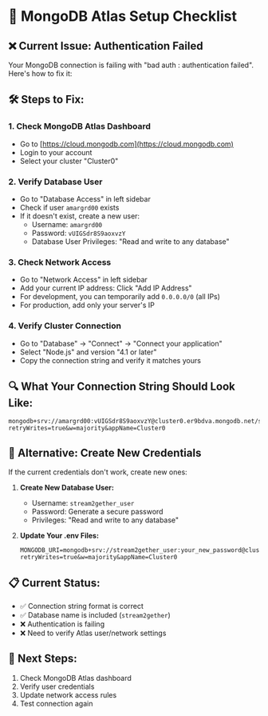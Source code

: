 # 🔧 MongoDB Atlas Setup Checklist

## ❌ Current Issue: Authentication Failed

Your MongoDB connection is failing with "bad auth : authentication failed". Here's how to fix it:

## 🛠️ Steps to Fix:

### 1. **Check MongoDB Atlas Dashboard**
   - Go to [https://cloud.mongodb.com](https://cloud.mongodb.com)
   - Login to your account
   - Select your cluster "Cluster0"

### 2. **Verify Database User**
   - Go to "Database Access" in left sidebar
   - Check if user `amargrd00` exists
   - If it doesn't exist, create a new user:
     - Username: `amargrd00` 
     - Password: `vUIGSdr8S9aoxvzY`
     - Database User Privileges: "Read and write to any database"

### 3. **Check Network Access**
   - Go to "Network Access" in left sidebar
   - Add your current IP address: Click "Add IP Address"
   - For development, you can temporarily add `0.0.0.0/0` (all IPs)
   - For production, add only your server's IP

### 4. **Verify Cluster Connection**
   - Go to "Database" → "Connect" → "Connect your application"
   - Select "Node.js" and version "4.1 or later"
   - Copy the connection string and verify it matches yours

## 🔍 What Your Connection String Should Look Like:

```
mongodb+srv://amargrd00:vUIGSdr8S9aoxvzY@cluster0.er9bdva.mongodb.net/stream2gether?retryWrites=true&w=majority&appName=Cluster0
```

## 🚀 Alternative: Create New Credentials

If the current credentials don't work, create new ones:

1. **Create New Database User:**
   - Username: `stream2gether_user`
   - Password: Generate a secure password
   - Privileges: "Read and write to any database"

2. **Update Your .env Files:**
   ```
   MONGODB_URI=mongodb+srv://stream2gether_user:your_new_password@cluster0.er9bdva.mongodb.net/stream2gether?retryWrites=true&w=majority&appName=Cluster0
   ```

## 📋 Current Status:
- ✅ Connection string format is correct
- ✅ Database name is included (`stream2gether`)
- ❌ Authentication is failing
- ❌ Need to verify Atlas user/network settings

## 🎯 Next Steps:
1. Check MongoDB Atlas dashboard
2. Verify user credentials
3. Update network access rules
4. Test connection again
